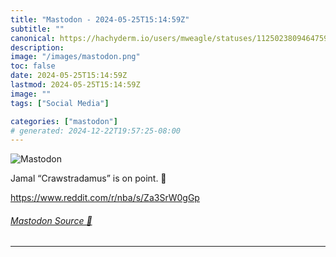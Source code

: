 ```yaml
---
title: "Mastodon - 2024-05-25T15:14:59Z"
subtitle: ""
canonical: https://hachyderm.io/users/mweagle/statuses/112502380946475902
description:
image: "/images/mastodon.png"
toc: false
date: 2024-05-25T15:14:59Z
lastmod: 2024-05-25T15:14:59Z
image: ""
tags: ["Social Media"]

categories: ["mastodon"]
# generated: 2024-12-22T19:57:25-08:00
---
```

![Mastodon](/images/mastodon.png)

<p>Jamal “Crawstradamus” is on point. 🔮 </p><p><a href="https://www.reddit.com/r/nba/s/Za3SrW0gGp" target="_blank" rel="nofollow noopener noreferrer" translate="no"><span class="invisible">https://www.</span><span class="">reddit.com/r/nba/s/Za3SrW0gGp</span><span class="invisible"></span></a></p>


###### [Mastodon Source 🐘](https://hachyderm.io/@mweagle/112502380946475902)

___
